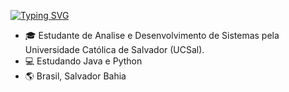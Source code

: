[![Typing SVG](https://readme-typing-svg.demolab.com?font=Fira+Code&weight=600&pause=1000&color=379200&width=435&lines=Caique+Pithon)](https://git.io/typing-svg)


- 🎓 Estudante de Analise e Desenvolvimento de Sistemas pela Universidade Católica de Salvador (UCSal).
- 💻 Estudando Java e Python 
- 🌎 Brasil, Salvador Bahia
  
